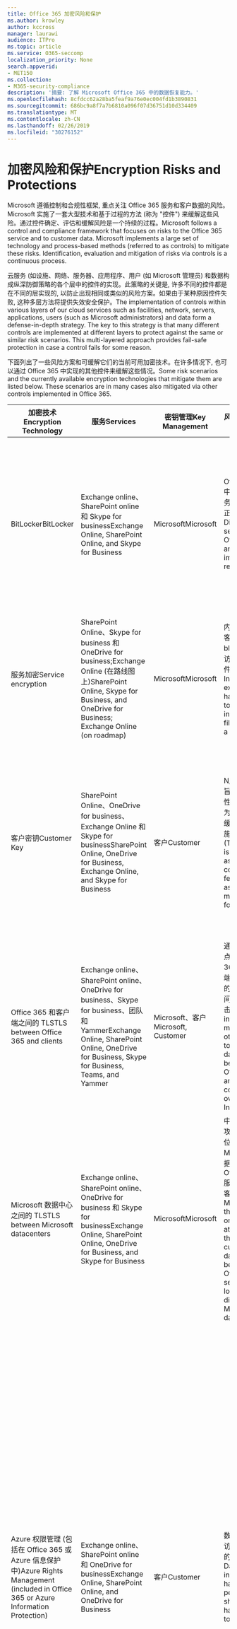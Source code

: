 ```yaml
---
title: Office 365 加密风险和保护
ms.author: krowley
author: kccross
manager: laurawi
audience: ITPro
ms.topic: article
ms.service: O365-seccomp
localization_priority: None
search.appverid:
- MET150
ms.collection:
- M365-security-compliance
description: '摘要: 了解 Microsoft Office 365 中的数据恢复能力。'
ms.openlocfilehash: 8cfdcc62a28ba5feaf9a76e0ec004fd1b3890831
ms.sourcegitcommit: 686bc9a8f7a7b6810a096f07d36751d10d334409
ms.translationtype: MT
ms.contentlocale: zh-CN
ms.lasthandoff: 02/26/2019
ms.locfileid: "30276152"
---
```

# <a name="encryption-risks-and-protections"></a><span data-ttu-id="97728-103">加密风险和保护</span><span class="sxs-lookup"><span data-stu-id="97728-103">Encryption Risks and Protections</span></span>

<span data-ttu-id="97728-p101">Microsoft 遵循控制和合规性框架, 重点关注 Office 365 服务和客户数据的风险。Microsoft 实施了一套大型技术和基于过程的方法 (称为 "控件") 来缓解这些风险。通过控件确定、评估和缓解风险是一个持续的过程。</span><span class="sxs-lookup"><span data-stu-id="97728-p101">Microsoft follows a control and compliance framework that focuses on risks to the Office 365 service and to customer data. Microsoft implements a large set of technology and process-based methods (referred to as controls) to mitigate these risks. Identification, evaluation and mitigation of risks via controls is a continuous process.</span></span> 

<span data-ttu-id="97728-p102">云服务 (如设施、网络、服务器、应用程序、用户 (如 Microsoft 管理员) 和数据构成纵深防御策略的各个层中的控件的实现。此策略的关键是, 许多不同的控件都是在不同的层实现的, 以防止出现相同或类似的风险方案。如果由于某种原因控件失败, 这种多层方法将提供失效安全保护。</span><span class="sxs-lookup"><span data-stu-id="97728-p102">The implementation of controls within various layers of our cloud services such as facilities, network, servers, applications, users (such as Microsoft administrators) and data form a defense-in-depth strategy. The key to this strategy is that many different controls are implemented at different layers to protect against the same or similar risk scenarios. This multi-layered approach provides fail-safe protection in case a control fails for some reason.</span></span>

<span data-ttu-id="97728-p103">下面列出了一些风险方案和可缓解它们的当前可用加密技术。在许多情况下, 也可以通过 Office 365 中实现的其他控件来缓解这些情况。</span><span class="sxs-lookup"><span data-stu-id="97728-p103">Some risk scenarios and the currently available encryption technologies that mitigate them are listed below. These scenarios are in many cases also mitigated via other controls implemented in Office 365.</span></span>

| <span data-ttu-id="97728-112">加密技术</span><span class="sxs-lookup"><span data-stu-id="97728-112">Encryption Technology</span></span> | <span data-ttu-id="97728-113">服务</span><span class="sxs-lookup"><span data-stu-id="97728-113">Services</span></span> | <span data-ttu-id="97728-114">密钥管理</span><span class="sxs-lookup"><span data-stu-id="97728-114">Key Management</span></span> | <span data-ttu-id="97728-115">风险方案</span><span class="sxs-lookup"><span data-stu-id="97728-115">Risk Scenario</span></span> | <span data-ttu-id="97728-116">值</span><span class="sxs-lookup"><span data-stu-id="97728-116">Value</span></span> |
|----------------------------------------------------------------------------------|--------------------------------------------------------------------------------------------------|---------------------|------------------------------------------------------------------------------------------------------------------------------------------|---------------------------------------------------------------------------------------------------------------------------------------------------------------------------------------------------------------------------------------------------------------------------------------------------------------------------------------------------------------------------------------------------------------------------------|
| <span data-ttu-id="97728-117">BitLocker</span><span class="sxs-lookup"><span data-stu-id="97728-117">BitLocker</span></span> | <span data-ttu-id="97728-118">Exchange online、SharePoint online 和 Skype for business</span><span class="sxs-lookup"><span data-stu-id="97728-118">Exchange Online, SharePoint Online, and Skype for Business</span></span> | <span data-ttu-id="97728-119">Microsoft</span><span class="sxs-lookup"><span data-stu-id="97728-119">Microsoft</span></span> | <span data-ttu-id="97728-120">Office 365 中的磁盘或服务器被盗或未正确回收。</span><span class="sxs-lookup"><span data-stu-id="97728-120">Disks or servers in Office 365 are stolen or improperly recycled.</span></span> | <span data-ttu-id="97728-121">BitLocker 提供了一种防故障方法, 可防止因被盗或错误回收的硬件 (服务器/磁盘) 而导致数据丢失。</span><span class="sxs-lookup"><span data-stu-id="97728-121">BitLocker provides a fail-safe approach to protect against loss of data due to stolen or improperly recycled hardware (server/disk).</span></span> |
| <span data-ttu-id="97728-122">服务加密</span><span class="sxs-lookup"><span data-stu-id="97728-122">Service encryption</span></span> | <span data-ttu-id="97728-123">SharePoint Online、Skype for business 和 OneDrive for business;Exchange Online (在路线图上)</span><span class="sxs-lookup"><span data-stu-id="97728-123">SharePoint Online, Skype for Business, and OneDrive for Business; Exchange Online (on roadmap)</span></span> | <span data-ttu-id="97728-124">Microsoft</span><span class="sxs-lookup"><span data-stu-id="97728-124">Microsoft</span></span> | <span data-ttu-id="97728-125">内部或外部黑客尝试以 blob 的形式访问各个文件/数据。</span><span class="sxs-lookup"><span data-stu-id="97728-125">Internal or external hacker tries to access individual files/data as a blob.</span></span> | <span data-ttu-id="97728-p104">在不访问密钥的情况下, 无法解密加密的数据。帮助缓解黑客访问数据的风险。</span><span class="sxs-lookup"><span data-stu-id="97728-p104">The encrypted data cannot be decrypted without access to keys. Helps to mitigate risk of a hacker accessing data.</span></span> |
| <span data-ttu-id="97728-128">客户密钥</span><span class="sxs-lookup"><span data-stu-id="97728-128">Customer Key</span></span> | <span data-ttu-id="97728-129">SharePoint Online、OneDrive for business、Exchange Online 和 Skype for business</span><span class="sxs-lookup"><span data-stu-id="97728-129">SharePoint Online, OneDrive for Business, Exchange Online, and Skype for Business</span></span> | <span data-ttu-id="97728-130">客户</span><span class="sxs-lookup"><span data-stu-id="97728-130">Customer</span></span> | <span data-ttu-id="97728-131">N/A (此功能旨在实现合规性功能; 不作为任何风险的缓解措施。)</span><span class="sxs-lookup"><span data-stu-id="97728-131">N/A (This feature is designed as a compliance feature; not as a mitigation for any risk.)</span></span> | <span data-ttu-id="97728-132">帮助客户满足内部法规和合规性义务, 并能够退出 Office 365 服务并撤销 Microsoft 对数据的访问权限</span><span class="sxs-lookup"><span data-stu-id="97728-132">Helps customers meet internal regulation and compliance obligations, and the ability to leave the Office 365 service and revoke Microsoft’s access to data</span></span> |
| <span data-ttu-id="97728-133">Office 365 和客户端之间的 TLS</span><span class="sxs-lookup"><span data-stu-id="97728-133">TLS between Office 365 and clients</span></span> | <span data-ttu-id="97728-134">Exchange online、SharePoint online、OneDrive for business、Skype for business、团队和 Yammer</span><span class="sxs-lookup"><span data-stu-id="97728-134">Exchange Online, SharePoint Online, OneDrive for Business, Skype for Business, Teams, and Yammer</span></span> | <span data-ttu-id="97728-135">Microsoft、客户</span><span class="sxs-lookup"><span data-stu-id="97728-135">Microsoft, Customer</span></span> | <span data-ttu-id="97728-136">通过 Internet 点击 Office 365 和客户端计算机之间的数据流的中间人或其他攻击。</span><span class="sxs-lookup"><span data-stu-id="97728-136">Man-in-the-middle or other attack to tap the data flow between Office 365 and client computers over Internet.</span></span> | <span data-ttu-id="97728-137">此实现为 Microsoft 和客户提供了价值, 并确保了在 Office 365 和客户端之间流动时的数据完整性。</span><span class="sxs-lookup"><span data-stu-id="97728-137">This implementation provides value to both Microsoft and customers and assures data integrity as it flows between Office 365 and the client.</span></span> |
| <span data-ttu-id="97728-138">Microsoft 数据中心之间的 TLS</span><span class="sxs-lookup"><span data-stu-id="97728-138">TLS between Microsoft datacenters</span></span> | <span data-ttu-id="97728-139">Exchange online、SharePoint online、OneDrive for business 和 Skype for business</span><span class="sxs-lookup"><span data-stu-id="97728-139">Exchange Online, SharePoint Online, OneDrive for Business, and Skype for Business</span></span> | <span data-ttu-id="97728-140">Microsoft</span><span class="sxs-lookup"><span data-stu-id="97728-140">Microsoft</span></span> | <span data-ttu-id="97728-141">中间人或其他攻击, 可点击位于不同 Microsoft 数据中心的 Office 365 服务器之间的客户数据流。</span><span class="sxs-lookup"><span data-stu-id="97728-141">Man-in-the-middle or other attack to tap the customer data flow between Office 365 servers located in different Microsoft datacenters.</span></span> | <span data-ttu-id="97728-142">此实现是保护数据免受 Microsoft 数据中心之间的攻击的另一种方法。</span><span class="sxs-lookup"><span data-stu-id="97728-142">This implementation is another method to protect data against attacks between Microsoft datacenters.</span></span> |
| <span data-ttu-id="97728-143">Azure 权限管理 (包括在 Office 365 或 Azure 信息保护中)</span><span class="sxs-lookup"><span data-stu-id="97728-143">Azure Rights Management (included in Office 365 or Azure Information Protection)</span></span> | <span data-ttu-id="97728-144">Exchange online、SharePoint online 和 OneDrive for business</span><span class="sxs-lookup"><span data-stu-id="97728-144">Exchange Online, SharePoint Online, and OneDrive for Business</span></span> | <span data-ttu-id="97728-145">客户</span><span class="sxs-lookup"><span data-stu-id="97728-145">Customer</span></span> | <span data-ttu-id="97728-146">数据落入不应访问数据的人的手中。</span><span class="sxs-lookup"><span data-stu-id="97728-146">Data falls into the hands of a person who should not have access to the data.</span></span> | <span data-ttu-id="97728-p105">azure 信息保护使用 azure RMS, 它通过使用加密、标识和授权策略为客户提供价值, 以帮助保护跨多个设备的文件和电子邮件。Azure RMS 向客户提供了价值, 在这些电子邮件中, 从符合特定条件的所有电子邮件 (即, 所有电子邮件发送到某个地址) 都可以自动加密, 然后再将其发送到另一个收件人。</span><span class="sxs-lookup"><span data-stu-id="97728-p105">Azure Information Protection uses Azure RMS which provides value to customers by using encryption, identity, and authorization policies to help secure files and email across multiple devices. Azure RMS provides value to customers where all emails originating from Office 365 that match certain criteria (i.e., all emails to a certain address) can be automatically encrypted before they get sent to another recipient.</span></span> |
| <span data-ttu-id="97728-149">S/MIME</span><span class="sxs-lookup"><span data-stu-id="97728-149">S/MIME</span></span> | <span data-ttu-id="97728-150">Exchange Online</span><span class="sxs-lookup"><span data-stu-id="97728-150">Exchange Online</span></span> | <span data-ttu-id="97728-151">客户</span><span class="sxs-lookup"><span data-stu-id="97728-151">Customer</span></span> | <span data-ttu-id="97728-152">电子邮件落入不是预期收件人的人的手中。</span><span class="sxs-lookup"><span data-stu-id="97728-152">Email falls into the hands of a person who is not the intended recipient.</span></span> | <span data-ttu-id="97728-153">s/mime 通过确保使用 S/mime 加密的电子邮件只能由电子邮件的直接收件人解密来为客户提供价值。</span><span class="sxs-lookup"><span data-stu-id="97728-153">S/MIME provides value to customers by assuring that email encrypted with S/MIME can only be decrypted by the direct recipient of the email.</span></span> |
| <span data-ttu-id="97728-154">Office 365 邮件加密</span><span class="sxs-lookup"><span data-stu-id="97728-154">Office 365 Message Encryption</span></span> | <span data-ttu-id="97728-155">Exchange online、SharePoint online</span><span class="sxs-lookup"><span data-stu-id="97728-155">Exchange Online, SharePoint Online</span></span> | <span data-ttu-id="97728-156">客户</span><span class="sxs-lookup"><span data-stu-id="97728-156">Customer</span></span> | <span data-ttu-id="97728-157">电子邮件 (包括受保护的附件) 是在不是电子邮件的预期收件人的情况下, 在 Office 365 内部或外部的人。</span><span class="sxs-lookup"><span data-stu-id="97728-157">Email, including protected attachments, falls in hands of a person either within or outside Office 365 who is not the intended recipient of the email.</span></span> | <span data-ttu-id="97728-158">OME 为客户提供了价值, 在这些电子邮件从符合特定条件的所有电子邮件 (即, 所有电子邮件发送到某个地址) 之前, 将自动对其进行加密, 然后再将其发送到其他内部或外部收件人。</span><span class="sxs-lookup"><span data-stu-id="97728-158">OME provides value to customers where all emails originating from Office 365 that match certain criteria (i.e., all emails to a certain address) are automatically encrypted before they get sent to another internal or an external recipient.</span></span> |
| <span data-ttu-id="97728-159">具有合作伙伴组织的 SMTP TLS</span><span class="sxs-lookup"><span data-stu-id="97728-159">SMTP TLS with partner organization</span></span> | <span data-ttu-id="97728-160">Exchange Online</span><span class="sxs-lookup"><span data-stu-id="97728-160">Exchange Online</span></span> | <span data-ttu-id="97728-161">客户</span><span class="sxs-lookup"><span data-stu-id="97728-161">Customer</span></span> | <span data-ttu-id="97728-162">在从 Office 365 租户传输到另一个合作伙伴组织时, 会通过中间人或其他攻击截获电子邮件。</span><span class="sxs-lookup"><span data-stu-id="97728-162">Email is intercepted via a man-in-the-middle or other attack while in transit from an Office 365 tenant to another partner organization.</span></span> | <span data-ttu-id="97728-163">此方案为客户提供了价值, 以便他们可以在其 Office 365 租户及其合作伙伴的电子邮件组织中的加密 SMTP 通道中发送/接收所有电子邮件。</span><span class="sxs-lookup"><span data-stu-id="97728-163">This scenario provides value to the customer such that they can send/receive all emails between their Office 365 tenant and their partner’s email organization inside an encrypted SMTP channel.</span></span> |

## <a name="encryption-technologies-available-in-office-365-multi-tenant-environments"></a><span data-ttu-id="97728-164">Office 365 多租户环境中提供的加密技术</span><span class="sxs-lookup"><span data-stu-id="97728-164">Encryption technologies available in Office 365 multi-tenant environments</span></span>

| <span data-ttu-id="97728-165">加密技术</span><span class="sxs-lookup"><span data-stu-id="97728-165">Encryption Technology</span></span> | <span data-ttu-id="97728-166">实现者</span><span class="sxs-lookup"><span data-stu-id="97728-166">Implemented by</span></span> | <span data-ttu-id="97728-167">密钥交换算法和强度</span><span class="sxs-lookup"><span data-stu-id="97728-167">Key Exchange Algorithm and Strength</span></span> | <span data-ttu-id="97728-168">密钥管理 \*</span><span class="sxs-lookup"><span data-stu-id="97728-168">Key Management\*</span></span> | <span data-ttu-id="97728-169">验证 FIPS 140-2</span><span class="sxs-lookup"><span data-stu-id="97728-169">FIPS 140-2 Validated</span></span> |
|----------------------------------------------------------------------------------|-------------------------|------------------------------------------------------------------------------------------------------------------------------------------------------------------------------------|--------------------------------------------------------------------------------------------------------------------------------------------------------------------------------------------------------------------------------------------------------------------------------------------------------------------------------------------------------------------------------------------------------------------------------------------------------------------------------------------------------------------------------------------------------------------------------------------------------------------------------------------------------------------------------------------------------------------------------------------------------------------------------------------------------------------------------------------------------------------------------------------------------------|-----------------------------------------------------------------------|
| <span data-ttu-id="97728-170">BitLocker</span><span class="sxs-lookup"><span data-stu-id="97728-170">BitLocker</span></span> | <span data-ttu-id="97728-171">Exchange Online</span><span class="sxs-lookup"><span data-stu-id="97728-171">Exchange Online</span></span> | <span data-ttu-id="97728-172">AES 128-位 +</span><span class="sxs-lookup"><span data-stu-id="97728-172">AES 128-bit+</span></span> | <span data-ttu-id="97728-p106">AES 外部密钥存储在 Exchange 服务器的秘密安全和注册表中。机密安全是一种受保护的存储库, 需要高级别提升和访问权限。只能通过使用名为 "密码箱" 的内部工具来请求和批准访问。AES 外部密钥也存储在服务器的受信任的平台模块中。48位数字密码存储在 Active Directory 中并受密码箱保护。</span><span class="sxs-lookup"><span data-stu-id="97728-p106">AES external key is stored in a Secret Safe and in the registry of the Exchange server. The Secret Safe is a secured repository that requires high-level elevation and approvals to access. Access can be requested and approved only by using an internal tool called Lockbox. The AES external key is also stored in the Trusted Platform Module in the server. A 48-digit numerical password is stored in Active Directory and protected by Lockbox.</span></span> | <span data-ttu-id="97728-178">是, 适用于使用 AES 256-bit \* \* 的服务器</span><span class="sxs-lookup"><span data-stu-id="97728-178">Yes, for servers that use AES 256-bit\*\*</span></span> |
|  | <span data-ttu-id="97728-179">SharePoint Online</span><span class="sxs-lookup"><span data-stu-id="97728-179">SharePoint Online</span></span> | <span data-ttu-id="97728-180">AES 256 位</span><span class="sxs-lookup"><span data-stu-id="97728-180">AES 256-bit</span></span> | <span data-ttu-id="97728-p107">AES 外部密钥存储在秘密安全中。机密安全是一种受保护的存储库, 需要高级别提升和访问权限。只能通过使用名为 "密码箱" 的内部工具来请求和批准访问。AES 外部密钥也存储在服务器的受信任的平台模块中。48位数字密码存储在 Active Directory 中并受密码箱保护。</span><span class="sxs-lookup"><span data-stu-id="97728-p107">AES external key is stored in a Secret Safe. The Secret Safe is a secured repository that requires high-level elevation and approvals to access. Access can be requested and approved only by using an internal tool called Lockbox. The AES external key is also stored in the Trusted Platform Module in the server. A 48-digit numerical password is stored in Active Directory and protected by Lockbox.</span></span> | <span data-ttu-id="97728-186">是</span><span class="sxs-lookup"><span data-stu-id="97728-186">Yes</span></span> |
|  | <span data-ttu-id="97728-187">Skype for Business</span><span class="sxs-lookup"><span data-stu-id="97728-187">Skype for Business</span></span> | <span data-ttu-id="97728-188">AES 256 位</span><span class="sxs-lookup"><span data-stu-id="97728-188">AES 256-bit</span></span> | <span data-ttu-id="97728-p108">AES 外部密钥存储在秘密安全中。机密安全是一种受保护的存储库, 需要高级别提升和访问权限。只能通过使用名为 "密码箱" 的内部工具来请求和批准访问。AES 外部密钥也存储在服务器的受信任的平台模块中。48位数字密码存储在 Active Directory 中并受密码箱保护。</span><span class="sxs-lookup"><span data-stu-id="97728-p108">AES external key is stored in a Secret Safe. The Secret Safe is a secured repository that requires high-level elevation and approvals to access. Access can be requested and approved only by using an internal tool called Lockbox. The AES external key is also stored in the Trusted Platform Module in the server. A 48-digit numerical password is stored in Active Directory and protected by Lockbox.</span></span> | <span data-ttu-id="97728-194">是</span><span class="sxs-lookup"><span data-stu-id="97728-194">Yes</span></span> |
| <span data-ttu-id="97728-195">服务加密</span><span class="sxs-lookup"><span data-stu-id="97728-195">Service Encryption</span></span> | <span data-ttu-id="97728-196">SharePoint Online</span><span class="sxs-lookup"><span data-stu-id="97728-196">SharePoint Online</span></span> | <span data-ttu-id="97728-197">AES 256 位</span><span class="sxs-lookup"><span data-stu-id="97728-197">AES 256-bit</span></span> | <span data-ttu-id="97728-p109">用于加密 blob 的密钥存储在 SharePoint Online 内容数据库中。SharePoint Online 内容数据库受数据库访问控制和静态加密的保护。使用 Azure SQL Database 中的 TDE 执行加密。这些机密是 SharePoint Online 的服务级别, 而不是租户级别。这些机密 (有时称为主密钥) 存储在单独的安全存储库中, 称为 "密钥存储区"。TDE 为活动数据库和数据库备份和事务日志提供了 rest 的安全性。当客户提供可选密钥时, 客户密钥存储在 Azure key Vault 中, 服务使用密钥来加密租户密钥, 该密钥用于加密网站密钥, 然后使用它来加密文件级密钥。实质上, 当客户提供密钥时, 会引入新的密钥层次结构。</span><span class="sxs-lookup"><span data-stu-id="97728-p109">The keys used to encrypt the blobs are stored in the SharePoint Online Content Database. The SharePoint Online Content Databases is protected by database access controls and encryption at rest. Encryption is performed using TDE in Azure SQL Database. These secrets are at the service level for SharePoint Online, not at the tenant level. These secrets (sometimes referred to as the master keys) are stored in a separate secure repository called the Key Store. TDE provides security at rest for both the active database and the database backups and transaction logs. When customers provide the optional key, the customer key is stored in Azure Key Vault, and the service uses the key to encrypt a tenant key, which is used to encrypt a site key, which is then used to encrypt the file level keys. Essentially, a new key hierarchy is introduced when the customer provides a key.</span></span> | <span data-ttu-id="97728-206">是</span><span class="sxs-lookup"><span data-stu-id="97728-206">Yes</span></span> |
|  | <span data-ttu-id="97728-207">Skype for Business</span><span class="sxs-lookup"><span data-stu-id="97728-207">Skype for Business</span></span> | <span data-ttu-id="97728-208">AES 256 位</span><span class="sxs-lookup"><span data-stu-id="97728-208">AES 256-bit</span></span> | <span data-ttu-id="97728-p110">使用不同的随机生成的256位密钥对每个数据片段进行加密。加密密钥存储在相应的元数据 XML 文件中, 该文件也是由每会议主密钥加密的。每次会议中也随机生成一次主密钥。</span><span class="sxs-lookup"><span data-stu-id="97728-p110">Each piece of data is encrypted using a different randomly generated 256-bit key. The encryption key is stored in a corresponding metadata XML file which is also encrypted by a per-conference master key. The master key is also randomly generated once per conference.</span></span> | <span data-ttu-id="97728-212">是</span><span class="sxs-lookup"><span data-stu-id="97728-212">Yes</span></span> |
|  | <span data-ttu-id="97728-213">Exchange Online</span><span class="sxs-lookup"><span data-stu-id="97728-213">Exchange Online</span></span> | <span data-ttu-id="97728-214">AES 256 位</span><span class="sxs-lookup"><span data-stu-id="97728-214">AES 256-bit</span></span> | <span data-ttu-id="97728-215">每个邮箱都使用使用 Microsoft (在路线图) 控制的加密密钥的数据加密策略或客户 (使用客户密钥时) 进行加密。</span><span class="sxs-lookup"><span data-stu-id="97728-215">Each mailbox is encrypted using a data encryption policy that uses encryption keys controlled by Microsoft (on roadmap) or by the customer (when Customer Key is used).</span></span> | <span data-ttu-id="97728-216">是</span><span class="sxs-lookup"><span data-stu-id="97728-216">Yes</span></span> |
| <span data-ttu-id="97728-217">Office 365 与客户端/合作伙伴之间的 TLS</span><span class="sxs-lookup"><span data-stu-id="97728-217">TLS between Office 365 and clients/partners</span></span> | <span data-ttu-id="97728-218">Exchange Online</span><span class="sxs-lookup"><span data-stu-id="97728-218">Exchange Online</span></span> | [<span data-ttu-id="97728-219">支持多个密码套件的机会 TLS</span><span class="sxs-lookup"><span data-stu-id="97728-219">Opportunistic TLS supporting multiple cipher suites</span></span>](https://technet.microsoft.com/en-us/library/mt163898.aspx) | <span data-ttu-id="97728-220">Exchange Online (outlook.office.com) 的 TLS 证书是由巴尔的摩 CyberTrust Root 颁发的2048位 SHA256RSA 证书。</span><span class="sxs-lookup"><span data-stu-id="97728-220">The TLS certificate for Exchange Online (outlook.office.com) is a 2048-bit SHA256RSA certificate issued by Baltimore CyberTrust Root.</span></span> <br> <br> <span data-ttu-id="97728-221">Exchange Online 的 TLS 根证书是由巴尔的摩 CyberTrust root 颁发的2048位 SHA1RSA 证书。</span><span class="sxs-lookup"><span data-stu-id="97728-221">The TLS root certificate for Exchange Online is a 2048-bit SHA1RSA certificate issued by Baltimore CyberTrust Root.</span></span> | <span data-ttu-id="97728-222">是, 当使用带256位密码强度的 TLS 1.2 时</span><span class="sxs-lookup"><span data-stu-id="97728-222">Yes, when TLS 1.2 with 256-bit cipher strength is used</span></span> |
|  | <span data-ttu-id="97728-223">SharePoint Online</span><span class="sxs-lookup"><span data-stu-id="97728-223">SharePoint Online</span></span> | <span data-ttu-id="97728-224">使用 AES 256 的 TLS 1。2</span><span class="sxs-lookup"><span data-stu-id="97728-224">TLS 1.2 with AES 256</span></span> <br> <br> [<span data-ttu-id="97728-225">OneDrive for Business 和 SharePoint Online 中的数据加密</span><span class="sxs-lookup"><span data-stu-id="97728-225">Data Encryption in OneDrive for Business and SharePoint Online</span></span>](https://technet.microsoft.com/en-us/library/dn905447.aspx) | <span data-ttu-id="97728-226">SharePoint Online (\* sharepoint.com) 的 TLS 证书是由巴尔的摩 CyberTrust 根颁发的2048位 SHA256RSA 证书。</span><span class="sxs-lookup"><span data-stu-id="97728-226">The TLS certificate for SharePoint Online (\*.sharepoint.com) is a 2048-bit SHA256RSA certificate issued by Baltimore CyberTrust Root.</span></span> <br> <br> <span data-ttu-id="97728-227">SharePoint Online 的 TLS 根证书是由巴尔的摩 CyberTrust root 颁发的2048位 SHA1RSA 证书。</span><span class="sxs-lookup"><span data-stu-id="97728-227">The TLS root certificate for SharePoint Online is a 2048-bit SHA1RSA certificate issued by Baltimore CyberTrust Root.</span></span> | <span data-ttu-id="97728-228">是</span><span class="sxs-lookup"><span data-stu-id="97728-228">Yes</span></span> |
|  | <span data-ttu-id="97728-229">Skype for Business</span><span class="sxs-lookup"><span data-stu-id="97728-229">Skype for Business</span></span> | [<span data-ttu-id="97728-230">适用于 SIP 通信和 PSOM 数据共享会话的 TLS</span><span class="sxs-lookup"><span data-stu-id="97728-230">TLS for SIP communications and PSOM data sharing sessions</span></span>](https://support.office.com/article/Set-up-your-network-for-Skype-for-Business-Online-d21f89b0-3afc-432e-b735-036b2432fdbf) | <span data-ttu-id="97728-231">适用于 Skype for business 的 TLS 证书 (\* lync.com) 是由巴尔的摩 CyberTrust Root 颁发的2048位 SHA256RSA 证书。</span><span class="sxs-lookup"><span data-stu-id="97728-231">The TLS certificate for Skype for Business (\*.lync.com) is a 2048-bit SHA256RSA certificate issued by Baltimore CyberTrust Root.</span></span> <br> <br> <span data-ttu-id="97728-232">Skype for business 的 TLS 根证书是由巴尔的摩 CyberTrust root 颁发的2048位 SHA256RSA 证书。</span><span class="sxs-lookup"><span data-stu-id="97728-232">The TLS root certificate for Skype for Business is a 2048-bit SHA256RSA certificate issued by Baltimore CyberTrust Root.</span></span> | <span data-ttu-id="97728-233">是</span><span class="sxs-lookup"><span data-stu-id="97728-233">Yes</span></span> |
|  | <span data-ttu-id="97728-234">Microsoft Teams</span><span class="sxs-lookup"><span data-stu-id="97728-234">Microsoft Teams</span></span> | <span data-ttu-id="97728-235">使用 AES 256 的 TLS 1。2</span><span class="sxs-lookup"><span data-stu-id="97728-235">TLS 1.2 with AES 256</span></span> <br> <br> [<span data-ttu-id="97728-236">有关 Microsoft 团队的常见问题-管理员帮助</span><span class="sxs-lookup"><span data-stu-id="97728-236">Frequently asked questions about Microsoft Teams – Admin Help</span></span>](https://docs.microsoft.com/MicrosoftTeams/teams-overview) | <span data-ttu-id="97728-237">Microsoft 团队的 TLS 证书 (teams.microsoft.com、edge.skype.com) 是由巴尔的摩 CyberTrust Root 颁发的2048位 SHA256RSA 证书。</span><span class="sxs-lookup"><span data-stu-id="97728-237">The TLS certificate for Microsoft Teams (teams.microsoft.com, edge.skype.com) is a 2048-bit SHA256RSA certificate issued by Baltimore CyberTrust Root.</span></span> <br> <br> <span data-ttu-id="97728-238">Microsoft 团队的 TLS 根证书是由巴尔的摩 CyberTrust root 颁发的2048位 SHA256RSA 证书。</span><span class="sxs-lookup"><span data-stu-id="97728-238">The TLS root certificate for Microsoft Teams is a 2048-bit SHA256RSA certificate issued by Baltimore CyberTrust Root.</span></span> | <span data-ttu-id="97728-239">是</span><span class="sxs-lookup"><span data-stu-id="97728-239">Yes</span></span> |
| <span data-ttu-id="97728-240">Microsoft 数据中心之间的 TLS</span><span class="sxs-lookup"><span data-stu-id="97728-240">TLS between Microsoft datacenters</span></span> | <span data-ttu-id="97728-241">所有 Office 365 服务</span><span class="sxs-lookup"><span data-stu-id="97728-241">All Office 365 services</span></span> | <span data-ttu-id="97728-242">使用 AES 256 的 TLS 1。2</span><span class="sxs-lookup"><span data-stu-id="97728-242">TLS 1.2 with AES 256</span></span> <br> <br> <span data-ttu-id="97728-243">安全实时传输协议 (SRTP)</span><span class="sxs-lookup"><span data-stu-id="97728-243">Secure Real-time Transport Protocol (SRTP)</span></span> | <span data-ttu-id="97728-244">microsoft 使用内部托管和部署的证书颁发机构来实现 Microsoft 数据中心之间的服务器到服务器的通信。</span><span class="sxs-lookup"><span data-stu-id="97728-244">Microsoft uses an internally managed and deployed certification authority for server-to-server communications between Microsoft datacenters.</span></span> | <span data-ttu-id="97728-245">是</span><span class="sxs-lookup"><span data-stu-id="97728-245">Yes</span></span> |
| <span data-ttu-id="97728-246">Azure 权限管理 (包括在 Office 365 或 Azure 信息保护中)</span><span class="sxs-lookup"><span data-stu-id="97728-246">Azure Rights Management (included in Office 365 or Azure Information Protection)</span></span> | <span data-ttu-id="97728-247">Exchange Online</span><span class="sxs-lookup"><span data-stu-id="97728-247">Exchange Online</span></span> | <span data-ttu-id="97728-p111">支持[加密模式 2](https://docs.microsoft.com/previous-versions/windows/it-pro/windows-server-2008-R2-and-2008/hh867439(v=ws.10)), 这是一个更新和增强的 RMS 加密实现。它支持签名和加密的 RSA 2048, 以及针对签名中的 SHA-256。</span><span class="sxs-lookup"><span data-stu-id="97728-p111">Supports [Cryptographic Mode 2](https://docs.microsoft.com/previous-versions/windows/it-pro/windows-server-2008-R2-and-2008/hh867439(v=ws.10)), an updated and enhanced RMS cryptographic implementation. It supports RSA 2048 for signature and encryption, and SHA-256 for hash in the signature.</span></span> | <span data-ttu-id="97728-250">[由 Microsoft 进行管理](https://docs.microsoft.com/azure/information-protection/plan-implement-tenant-key)。</span><span class="sxs-lookup"><span data-stu-id="97728-250">[Managed by Microsoft](https://docs.microsoft.com/azure/information-protection/plan-implement-tenant-key).</span></span> | <span data-ttu-id="97728-251">是</span><span class="sxs-lookup"><span data-stu-id="97728-251">Yes</span></span> |
|  | <span data-ttu-id="97728-252">SharePoint Online</span><span class="sxs-lookup"><span data-stu-id="97728-252">SharePoint Online</span></span> | <span data-ttu-id="97728-p112">支持[加密模式 2](https://docs.microsoft.com/previous-versions/windows/it-pro/windows-server-2008-R2-and-2008/hh867439(v=ws.10)), 这是一个更新和增强的 RMS 加密实现。它支持签名和加密的 RSA 2048, 以及用于签名的 SHA-256。</span><span class="sxs-lookup"><span data-stu-id="97728-p112">Supports [Cryptographic Mode 2](https://docs.microsoft.com/previous-versions/windows/it-pro/windows-server-2008-R2-and-2008/hh867439(v=ws.10)), an updated and enhanced RMS cryptographic implementation. It supports RSA 2048 for signature and encryption, and SHA-256 for signature.</span></span> | <span data-ttu-id="97728-255">[由 Microsoft 进行管理](https://docs.microsoft.com/azure/information-protection/plan-implement-tenant-key), 这是默认设置;和</span><span class="sxs-lookup"><span data-stu-id="97728-255">[Managed by Microsoft](https://docs.microsoft.com/azure/information-protection/plan-implement-tenant-key), which is the default setting; or</span></span> <br> <br> <span data-ttu-id="97728-p113">客户管理的是 Microsoft 托管密钥的替代方法。具有 IT 托管的 Azure 订阅的组织可以使用 BYOK 并记录其使用情况, 而无需额外付费。有关详细信息, 请参阅[实现提供自己的密钥](https://docs.microsoft.com/azure/information-protection/plan-implement-tenant-key)。在此配置中, 将使用 Thales hsm 来保护你的密钥。有关详细信息, 请参阅[Thales hsm 和 Azure RMS](http://www.thales-esecurity.com/msrms/cloud)。</span><span class="sxs-lookup"><span data-stu-id="97728-p113">Customer-managed, which is an alternative to Microsoft-managed keys. Organization that have an IT-managed Azure subscription can use BYOK and log its usage at no extra charge. For more information, see [Implementing bring your own key](https://docs.microsoft.com/azure/information-protection/plan-implement-tenant-key). In this configuration, Thales HSMs are used to protect your keys. For more information, see [Thales HSMs and Azure RMS](http://www.thales-esecurity.com/msrms/cloud).</span></span> | <span data-ttu-id="97728-261">是</span><span class="sxs-lookup"><span data-stu-id="97728-261">Yes</span></span> |
| <span data-ttu-id="97728-262">S/MIME</span><span class="sxs-lookup"><span data-stu-id="97728-262">S/MIME</span></span> | <span data-ttu-id="97728-263">Exchange Online</span><span class="sxs-lookup"><span data-stu-id="97728-263">Exchange Online</span></span> | <span data-ttu-id="97728-264">加密邮件语法标准 1.5 (PKCS #7)</span><span class="sxs-lookup"><span data-stu-id="97728-264">Cryptographic Message Syntax Standard 1.5 (PKCS #7)</span></span> | <span data-ttu-id="97728-p114">取决于已部署的客户管理的公钥基础结构。客户执行密钥管理, Microsoft 永远无法访问用于签名和解密的私钥。</span><span class="sxs-lookup"><span data-stu-id="97728-p114">Depends on the customer-managed public key infrastructure deployed. Key management is performed by the customer, and Microsoft never has access to the private keys used for signing and decryption.</span></span> | <span data-ttu-id="97728-267">是, 当配置为使用3des 或 AES256 加密传出邮件时</span><span class="sxs-lookup"><span data-stu-id="97728-267">Yes, when configured to encrypt outgoing messages with 3DES or AES256</span></span> |
| <span data-ttu-id="97728-268">Office 365 邮件加密</span><span class="sxs-lookup"><span data-stu-id="97728-268">Office 365 Message Encryption</span></span> | <span data-ttu-id="97728-269">Exchange Online</span><span class="sxs-lookup"><span data-stu-id="97728-269">Exchange Online</span></span> | <span data-ttu-id="97728-270">与 Azure RMS 相同 ([加密模式 2](https://technet.microsoft.com/en-us/library/dn569290.aspx) -用于签名和加密的 RSA 2048, 对于签名, 则为 SHA-256)</span><span class="sxs-lookup"><span data-stu-id="97728-270">Same as Azure RMS ([Cryptographic Mode 2](https://technet.microsoft.com/en-us/library/dn569290.aspx) - RSA 2048 for signature and encryption, and SHA-256 for signature)</span></span> | <span data-ttu-id="97728-p115">使用 Azure 信息保护作为其加密基础结构。使用的加密方法取决于您获取用于加密和解密邮件的 RMS 密钥的位置。</span><span class="sxs-lookup"><span data-stu-id="97728-p115">Uses Azure Information Protection as its encryption infrastructure. The encryption method used depends on where you obtain the RMS keys used to encrypt and decrypt messages.</span></span> | <span data-ttu-id="97728-273">是</span><span class="sxs-lookup"><span data-stu-id="97728-273">Yes</span></span> |
| <span data-ttu-id="97728-274">具有合作伙伴组织的 SMTP TLS</span><span class="sxs-lookup"><span data-stu-id="97728-274">SMTP TLS with partner organization</span></span> | <span data-ttu-id="97728-275">Exchange Online</span><span class="sxs-lookup"><span data-stu-id="97728-275">Exchange Online</span></span> | <span data-ttu-id="97728-276">使用 AES 256 的 TLS 1。2</span><span class="sxs-lookup"><span data-stu-id="97728-276">TLS 1.2 with AES 256</span></span> | <span data-ttu-id="97728-277">Exchange Online (outlook.office.com) 的 TLS 证书是由巴尔的摩 CyberTrust Root 颁发的2048位 SHA256RSA 证书。</span><span class="sxs-lookup"><span data-stu-id="97728-277">The TLS certificate for Exchange Online (outlook.office.com) is a 2048-bit SHA256RSA certificate issued by Baltimore CyberTrust Root.</span></span> <br> <br> <span data-ttu-id="97728-278">Exchange Online 的 TLS 根证书是由巴尔的摩 CyberTrust root 颁发的2048位 SHA1RSA 证书。</span><span class="sxs-lookup"><span data-stu-id="97728-278">The TLS root certificate for Exchange Online is a 2048-bit SHA1RSA certificate issued by Baltimore CyberTrust Root.</span></span> | <span data-ttu-id="97728-279">是, 当使用带256位密码强度的 TLS 1.2 时</span><span class="sxs-lookup"><span data-stu-id="97728-279">Yes, when TLS 1.2 with 256-bit cipher strength is used</span></span> |

<span data-ttu-id="97728-280">\**此表中引用的 TLS 证书适用于美国数据中心;非美国数据中心也使用2048位 SHA256RSA 证书。*</span><span class="sxs-lookup"><span data-stu-id="97728-280">\**TLS certificates referenced in this table are for US datacenters; non-US datacenters also use 2048-bit SHA256RSA certificates.*</span></span>

<span data-ttu-id="97728-281">\*\**Exchange Online 多租户环境中的大多数服务器都是通过 AES 256 位加密为 BitLocker 进行部署。使用 AES 128 位的服务器将逐步推出。*</span><span class="sxs-lookup"><span data-stu-id="97728-281">\*\**Most servers in the Exchange Online multi-tenant environment have been deployed with AES 256-bit encryption for BitLocker. Servers using AES 128-bit are being phased out.*</span></span>

## <a name="encryption-technologies-available-in-government-cloud-community-environments"></a><span data-ttu-id="97728-282">政府云社区环境中提供的加密技术</span><span class="sxs-lookup"><span data-stu-id="97728-282">Encryption technologies available in Government cloud community environments</span></span>

| <span data-ttu-id="97728-283">加密技术</span><span class="sxs-lookup"><span data-stu-id="97728-283">Encryption Technology</span></span> | <span data-ttu-id="97728-284">实现者</span><span class="sxs-lookup"><span data-stu-id="97728-284">Implemented by</span></span> | <span data-ttu-id="97728-285">密钥交换算法和强度</span><span class="sxs-lookup"><span data-stu-id="97728-285">Key Exchange Algorithm and Strength</span></span> | <span data-ttu-id="97728-286">密钥管理 \*</span><span class="sxs-lookup"><span data-stu-id="97728-286">Key Management\*</span></span> | <span data-ttu-id="97728-287">验证 FIPS 140-2</span><span class="sxs-lookup"><span data-stu-id="97728-287">FIPS 140-2 Validated</span></span> |
|---------------------------------------------|--------------------------------------------------------|------------------------------------------------------------------------------------------------------------------------------------------------------------------------------------|--------------------------------------------------------------------------------------------------------------------------------------------------------------------------------------------------------------------------------------------------------------------------------------------------------------------------------------------------------------------------------------------------------------------------------------------------------------------------------------------------------------------------------------------------------------------------------------------------------------------------------------------------------------------------------------------------------------------------------------------------------------------------------------------------------------------------------------------------------------------------------------------------------------|-------------------------------------------------------------------------|
| <span data-ttu-id="97728-288">BitLocker</span><span class="sxs-lookup"><span data-stu-id="97728-288">BitLocker</span></span> | <span data-ttu-id="97728-289">Exchange Online</span><span class="sxs-lookup"><span data-stu-id="97728-289">Exchange Online</span></span> | <span data-ttu-id="97728-290">AES 256 位</span><span class="sxs-lookup"><span data-stu-id="97728-290">AES 256-bit</span></span> | <span data-ttu-id="97728-p116">AES 外部密钥存储在 Exchange 服务器的秘密安全和注册表中。机密安全是一种受保护的存储库, 需要高级别提升和访问权限。只能通过使用名为 "密码箱" 的内部工具来请求和批准访问。AES 外部密钥也存储在服务器的受信任的平台模块中。48位数字密码存储在 Active Directory 中并受密码箱保护。</span><span class="sxs-lookup"><span data-stu-id="97728-p116">AES external key is stored in a Secret Safe and in the registry of the Exchange server. The Secret Safe is a secured repository that requires high-level elevation and approvals to access. Access can be requested and approved only by using an internal tool called Lockbox. The AES external key is also stored in the Trusted Platform Module in the server. A 48-digit numerical password is stored in Active Directory and protected by Lockbox.</span></span> | <span data-ttu-id="97728-296">是</span><span class="sxs-lookup"><span data-stu-id="97728-296">Yes</span></span> |
|  | <span data-ttu-id="97728-297">SharePoint Online</span><span class="sxs-lookup"><span data-stu-id="97728-297">SharePoint Online</span></span> | <span data-ttu-id="97728-298">AES 256 位</span><span class="sxs-lookup"><span data-stu-id="97728-298">AES 256-bit</span></span> | <span data-ttu-id="97728-p117">AES 外部密钥存储在秘密安全中。机密安全是一种受保护的存储库, 需要高级别提升和访问权限。只能通过使用名为 "密码箱" 的内部工具来请求和批准访问。AES 外部密钥也存储在服务器的受信任的平台模块中。48位数字密码存储在 Active Directory 中并受密码箱保护。</span><span class="sxs-lookup"><span data-stu-id="97728-p117">AES external key is stored in a Secret Safe. The Secret Safe is a secured repository that requires high-level elevation and approvals to access. Access can be requested and approved only by using an internal tool called Lockbox. The AES external key is also stored in the Trusted Platform Module in the server. A 48-digit numerical password is stored in Active Directory and protected by Lockbox.</span></span> | <span data-ttu-id="97728-304">是</span><span class="sxs-lookup"><span data-stu-id="97728-304">Yes</span></span> |
|  | <span data-ttu-id="97728-305">Skype for Business</span><span class="sxs-lookup"><span data-stu-id="97728-305">Skype for Business</span></span> | <span data-ttu-id="97728-306">AES 256 位</span><span class="sxs-lookup"><span data-stu-id="97728-306">AES 256-bit</span></span> | <span data-ttu-id="97728-p118">AES 外部密钥存储在秘密安全中。机密安全是一种受保护的存储库, 需要高级别提升和访问权限。只能通过使用名为 "密码箱" 的内部工具来请求和批准访问。AES 外部密钥也存储在服务器的受信任的平台模块中。48位数字密码存储在 Active Directory 中并受密码箱保护。</span><span class="sxs-lookup"><span data-stu-id="97728-p118">AES external key is stored in a Secret Safe. The Secret Safe is a secured repository that requires high-level elevation and approvals to access. Access can be requested and approved only by using an internal tool called Lockbox. The AES external key is also stored in the Trusted Platform Module in the server. A 48-digit numerical password is stored in Active Directory and protected by Lockbox.</span></span> | <span data-ttu-id="97728-312">是</span><span class="sxs-lookup"><span data-stu-id="97728-312">Yes</span></span> |
| <span data-ttu-id="97728-313">服务加密</span><span class="sxs-lookup"><span data-stu-id="97728-313">Service Encryption</span></span> | <span data-ttu-id="97728-314">SharePoint Online</span><span class="sxs-lookup"><span data-stu-id="97728-314">SharePoint Online</span></span> | <span data-ttu-id="97728-315">AES 256 位</span><span class="sxs-lookup"><span data-stu-id="97728-315">AES 256-bit</span></span> | <span data-ttu-id="97728-p119">用于加密 blob 的密钥存储在 SharePoint Online 内容数据库中。SharePoint Online 内容数据库受数据库访问控制和静态加密的保护。使用 Azure SQL Database 中的 TDE 执行加密。这些机密是 SharePoint Online 的服务级别, 而不是租户级别。这些机密 (有时称为主密钥) 存储在单独的安全存储库中, 称为 "密钥存储区"。TDE 为活动数据库和数据库备份和事务日志提供了 rest 的安全性。当客户提供可选密钥时, 客户密钥存储在 Azure key Vault 中, 服务使用密钥来加密租户密钥, 该密钥用于加密网站密钥, 然后使用它来加密文件级密钥。实质上, 当客户提供密钥时, 会引入新的密钥层次结构。</span><span class="sxs-lookup"><span data-stu-id="97728-p119">The keys used to encrypt the blobs are stored in the SharePoint Online Content Database. The SharePoint Online Content Databases is protected by database access controls and encryption at rest. Encryption is performed using TDE in Azure SQL Database. These secrets are at the service level for SharePoint Online, not at the tenant level. These secrets (sometimes referred to as the master keys) are stored in a separate secure repository called the Key Store. TDE provides security at rest for both the active database and the database backups and transaction logs. When customers provide the optional key, the Customer Key is stored in Azure Key Vault, and the service uses the key to encrypt a tenant key, which is used to encrypt a site key, which is then used to encrypt the file level keys. Essentially, a new key hierarchy is introduced when the customer provides a key.</span></span> | <span data-ttu-id="97728-324">是</span><span class="sxs-lookup"><span data-stu-id="97728-324">Yes</span></span> |
|  | <span data-ttu-id="97728-325">Skype for Business</span><span class="sxs-lookup"><span data-stu-id="97728-325">Skype for Business</span></span> | <span data-ttu-id="97728-326">AES 256 位</span><span class="sxs-lookup"><span data-stu-id="97728-326">AES 256-bit</span></span> | <span data-ttu-id="97728-p120">使用不同的随机生成的256位密钥对每个数据片段进行加密。加密密钥存储在相应的元数据 XML 文件中, 该文件也是由每会议主密钥加密的。每次会议中也随机生成一次主密钥。</span><span class="sxs-lookup"><span data-stu-id="97728-p120">Each piece of data is encrypted using a different randomly generated 256-bit key. The encryption key is stored in a corresponding metadata XML file which is also encrypted by a per-conference master key. The master key is also randomly generated once per conference.</span></span> | <span data-ttu-id="97728-330">是</span><span class="sxs-lookup"><span data-stu-id="97728-330">Yes</span></span> |
|  | <span data-ttu-id="97728-331">Exchange Online</span><span class="sxs-lookup"><span data-stu-id="97728-331">Exchange Online</span></span> | <span data-ttu-id="97728-332">AES 256 位</span><span class="sxs-lookup"><span data-stu-id="97728-332">AES 256-bit</span></span> | <span data-ttu-id="97728-333">每个邮箱都使用使用 Microsoft 或客户控制的加密密钥的数据加密策略进行加密 (使用客户密钥时)。</span><span class="sxs-lookup"><span data-stu-id="97728-333">Each mailbox is encrypted using a data encryption policy that uses encryption keys controlled by Microsoft or by the customer (when Customer Key is used).</span></span> | <span data-ttu-id="97728-334">是</span><span class="sxs-lookup"><span data-stu-id="97728-334">Yes</span></span> |
| <span data-ttu-id="97728-335">Office 365 与客户端/合作伙伴之间的 TLS</span><span class="sxs-lookup"><span data-stu-id="97728-335">TLS between Office 365 and clients/partners</span></span> | <span data-ttu-id="97728-336">Exchange Online</span><span class="sxs-lookup"><span data-stu-id="97728-336">Exchange Online</span></span> | [<span data-ttu-id="97728-337">支持多个密码套件的机会 TLS</span><span class="sxs-lookup"><span data-stu-id="97728-337">Opportunistic TLS supporting multiple cipher suites</span></span>](https://technet.microsoft.com/en-us/library/mt163898.aspx) | <span data-ttu-id="97728-338">Exchange Online (outlook.office.com) 的 TLS 证书是由巴尔的摩 CyberTrust Root 颁发的2048位 SHA256RSA 证书。</span><span class="sxs-lookup"><span data-stu-id="97728-338">The TLS certificate for Exchange Online (outlook.office.com) is a 2048-bit SHA256RSA certificate issued by Baltimore CyberTrust Root.</span></span> <br> <br> <span data-ttu-id="97728-339">Exchange Online 的 TLS 根证书是由巴尔的摩 CyberTrust root 颁发的2048位 SHA1RSA 证书。</span><span class="sxs-lookup"><span data-stu-id="97728-339">The TLS root certificate for Exchange Online is a 2048-bit SHA1RSA certificate issued by Baltimore CyberTrust Root.</span></span> | <span data-ttu-id="97728-340">是, 当使用带256位密码强度的 TLS 1.2 时</span><span class="sxs-lookup"><span data-stu-id="97728-340">Yes, when TLS 1.2 with 256-bit cipher strength is used</span></span> |
|  | <span data-ttu-id="97728-341">SharePoint Online</span><span class="sxs-lookup"><span data-stu-id="97728-341">SharePoint Online</span></span> | <span data-ttu-id="97728-342">使用 AES 256 的 TLS 1。2</span><span class="sxs-lookup"><span data-stu-id="97728-342">TLS 1.2 with AES 256</span></span> | <span data-ttu-id="97728-343">SharePoint Online (\* sharepoint.com) 的 TLS 证书是由巴尔的摩 CyberTrust 根颁发的2048位 SHA256RSA 证书。</span><span class="sxs-lookup"><span data-stu-id="97728-343">The TLS certificate for SharePoint Online (\*.sharepoint.com) is a 2048-bit SHA256RSA certificate issued by Baltimore CyberTrust Root.</span></span> <br> <br> <span data-ttu-id="97728-344">SharePoint Online 的 TLS 根证书是由巴尔的摩 CyberTrust root 颁发的2048位 SHA1RSA 证书。</span><span class="sxs-lookup"><span data-stu-id="97728-344">The TLS root certificate for SharePoint Online is a 2048-bit SHA1RSA certificate issued by Baltimore CyberTrust Root.</span></span> | <span data-ttu-id="97728-345">是</span><span class="sxs-lookup"><span data-stu-id="97728-345">Yes</span></span> |
|  | <span data-ttu-id="97728-346">Skype for Business</span><span class="sxs-lookup"><span data-stu-id="97728-346">Skype for Business</span></span> | <span data-ttu-id="97728-347">适用于 SIP 通信和 PSOM 数据共享会话的 TLS</span><span class="sxs-lookup"><span data-stu-id="97728-347">TLS for SIP communications and PSOM data sharing sessions</span></span> | <span data-ttu-id="97728-348">适用于 Skype for business 的 TLS 证书 (\* lync.com) 是由巴尔的摩 CyberTrust Root 颁发的2048位 SHA256RSA 证书。</span><span class="sxs-lookup"><span data-stu-id="97728-348">The TLS certificate for Skype for Business (\*.lync.com) is a 2048-bit SHA256RSA certificate issued by Baltimore CyberTrust Root.</span></span> <br> <br> <span data-ttu-id="97728-349">Skype for business 的 TLS 根证书是由巴尔的摩 CyberTrust root 颁发的2048位 SHA256RSA 证书。</span><span class="sxs-lookup"><span data-stu-id="97728-349">The TLS root certificate for Skype for Business is a 2048-bit SHA256RSA certificate issued by Baltimore CyberTrust Root.</span></span> | <span data-ttu-id="97728-350">是</span><span class="sxs-lookup"><span data-stu-id="97728-350">Yes</span></span> |
|  | <span data-ttu-id="97728-351">Microsoft Teams</span><span class="sxs-lookup"><span data-stu-id="97728-351">Microsoft Teams</span></span> | [<span data-ttu-id="97728-352">有关 Microsoft 团队的常见问题-管理员帮助</span><span class="sxs-lookup"><span data-stu-id="97728-352">Frequently asked questions about Microsoft Teams – Admin Help</span></span>](https://docs.microsoft.com/MicrosoftTeams/teams-overview) | <span data-ttu-id="97728-353">Microsoft 团队的 TLS 证书 (teams.microsoft.com; edge.skype.com) 是由巴尔的摩 CyberTrust Root 颁发的2048位 SHA256RSA 证书。</span><span class="sxs-lookup"><span data-stu-id="97728-353">The TLS certificate for Microsoft Teams (teams.microsoft.com; edge.skype.com) is a 2048-bit SHA256RSA certificate issued by Baltimore CyberTrust Root.</span></span> <br> <br> <span data-ttu-id="97728-354">Microsoft 团队的 TLS 根证书是由巴尔的摩 CyberTrust root 颁发的2048位 SHA256RSA 证书。</span><span class="sxs-lookup"><span data-stu-id="97728-354">The TLS root certificate for Microsoft Teams is a 2048-bit SHA256RSA certificate issued by Baltimore CyberTrust Root.</span></span> | <span data-ttu-id="97728-355">是</span><span class="sxs-lookup"><span data-stu-id="97728-355">Yes</span></span> |
| <span data-ttu-id="97728-356">Microsoft 数据中心之间的 TLS</span><span class="sxs-lookup"><span data-stu-id="97728-356">TLS between Microsoft datacenters</span></span> | <span data-ttu-id="97728-357">Exchange online、SharePoint online、Skype for business</span><span class="sxs-lookup"><span data-stu-id="97728-357">Exchange Online, SharePoint Online, Skype for Business</span></span> | <span data-ttu-id="97728-358">使用 AES 256 的 TLS 1。2</span><span class="sxs-lookup"><span data-stu-id="97728-358">TLS 1.2 with AES 256</span></span> | <span data-ttu-id="97728-359">microsoft 使用内部托管和部署的证书颁发机构来实现 Microsoft 数据中心之间的服务器到服务器的通信。</span><span class="sxs-lookup"><span data-stu-id="97728-359">Microsoft uses an internally managed and deployed certification authority for server-to-server communications between Microsoft datacenters.</span></span> | <span data-ttu-id="97728-360">是</span><span class="sxs-lookup"><span data-stu-id="97728-360">Yes</span></span> |
|  |  | <span data-ttu-id="97728-361">安全实时传输协议 (SRTP)</span><span class="sxs-lookup"><span data-stu-id="97728-361">Secure Real-time Transport Protocol (SRTP)</span></span> |  |  |
| <span data-ttu-id="97728-362">Azure 权限管理服务</span><span class="sxs-lookup"><span data-stu-id="97728-362">Azure Rights Management Service</span></span> | <span data-ttu-id="97728-363">Exchange Online</span><span class="sxs-lookup"><span data-stu-id="97728-363">Exchange Online</span></span> | <span data-ttu-id="97728-p121">支持[加密模式 2](https://docs.microsoft.com/previous-versions/windows/it-pro/windows-server-2008-R2-and-2008/hh867439(v=ws.10)), 这是一个更新和增强的 RMS 加密实现。它支持签名和加密的 RSA 2048, 以及针对签名中的 SHA-256。</span><span class="sxs-lookup"><span data-stu-id="97728-p121">Supports [Cryptographic Mode 2](https://docs.microsoft.com/previous-versions/windows/it-pro/windows-server-2008-R2-and-2008/hh867439(v=ws.10)), an updated and enhanced RMS cryptographic implementation. It supports RSA 2048 for signature and encryption, and SHA-256 for hash in the signature.</span></span> | <span data-ttu-id="97728-366">[由 Microsoft 进行管理](https://docs.microsoft.com/azure/information-protection/plan-implement-tenant-key)。</span><span class="sxs-lookup"><span data-stu-id="97728-366">[Managed by Microsoft](https://docs.microsoft.com/azure/information-protection/plan-implement-tenant-key).</span></span> | <span data-ttu-id="97728-367">是</span><span class="sxs-lookup"><span data-stu-id="97728-367">Yes</span></span> |
|  | <span data-ttu-id="97728-368">SharePoint Online</span><span class="sxs-lookup"><span data-stu-id="97728-368">SharePoint Online</span></span> | <span data-ttu-id="97728-p122">支持[加密模式 2](https://docs.microsoft.com/previous-versions/windows/it-pro/windows-server-2008-R2-and-2008/hh867439(v=ws.10)), 这是一个更新和增强的 RMS 加密实现。它支持签名和加密的 RSA 2048, 以及针对签名中的 SHA-256。</span><span class="sxs-lookup"><span data-stu-id="97728-p122">Supports [Cryptographic Mode 2](https://docs.microsoft.com/previous-versions/windows/it-pro/windows-server-2008-R2-and-2008/hh867439(v=ws.10)), an updated and enhanced RMS cryptographic implementation. It supports RSA 2048 for signature and encryption, and SHA-256 for hash in the signature.</span></span> | <span data-ttu-id="97728-371">[由 Microsoft 进行管理](https://docs.microsoft.com/azure/information-protection/plan-implement-tenant-key), 这是默认设置;和</span><span class="sxs-lookup"><span data-stu-id="97728-371">[Managed by Microsoft](https://docs.microsoft.com/azure/information-protection/plan-implement-tenant-key), which is the default setting; or</span></span> <br> <br> <span data-ttu-id="97728-p123">客户托管 (也称为 BYOK), 这是 Microsoft 托管密钥的替代方法。具有 IT 托管的 Azure 订阅的组织可以使用 BYOK 并记录其使用情况, 而无需额外付费。有关详细信息, 请参阅[实现提供自己的密钥](https://docs.microsoft.com/azure/information-protection/plan-implement-tenant-key)。</span><span class="sxs-lookup"><span data-stu-id="97728-p123">Customer-managed (aka BYOK), which is an alternative to Microsoft-managed keys. Organization that have an IT-managed Azure subscription can use BYOK and log its usage at no extra charge. For more information, see [Implementing bring your own key](https://docs.microsoft.com/azure/information-protection/plan-implement-tenant-key). </span></span><br> <br> <span data-ttu-id="97728-p124">在 BYOK 方案中, Thales hsm 用于保护你的密钥。有关详细信息, 请参阅[Thales hsm 和 Azure RMS](http://www.thales-esecurity.com/msrms/cloud)。</span><span class="sxs-lookup"><span data-stu-id="97728-p124">In the BYOK scenario, Thales HSMs are used to protect your keys. For more information, see [Thales HSMs and Azure RMS](http://www.thales-esecurity.com/msrms/cloud).</span></span> | <span data-ttu-id="97728-377">是</span><span class="sxs-lookup"><span data-stu-id="97728-377">Yes</span></span> |
| <span data-ttu-id="97728-378">S/MIME</span><span class="sxs-lookup"><span data-stu-id="97728-378">S/MIME</span></span> | <span data-ttu-id="97728-379">Exchange Online</span><span class="sxs-lookup"><span data-stu-id="97728-379">Exchange Online</span></span> | <span data-ttu-id="97728-380">加密邮件语法标准 1.5 (PKCS #7)</span><span class="sxs-lookup"><span data-stu-id="97728-380">Cryptographic Message Syntax Standard 1.5 (PKCS #7)</span></span> | <span data-ttu-id="97728-381">取决于部署的公钥基础结构。</span><span class="sxs-lookup"><span data-stu-id="97728-381">Depends on the public key infrastructure deployed.</span></span> | <span data-ttu-id="97728-382">是, 当配置为使用3des 或 AES-256 加密传出邮件时。</span><span class="sxs-lookup"><span data-stu-id="97728-382">Yes, when configured to encrypt outgoing messages with 3DES or AES-256.</span></span> |
| <span data-ttu-id="97728-383">Office 365 邮件加密</span><span class="sxs-lookup"><span data-stu-id="97728-383">Office 365 Message Encryption</span></span> | <span data-ttu-id="97728-384">Exchange Online</span><span class="sxs-lookup"><span data-stu-id="97728-384">Exchange Online</span></span> | <span data-ttu-id="97728-385">与 Azure RMS 相同 ([加密模式 2](https://technet.microsoft.com/en-us/library/dn569290.aspx) -用于签名和加密的 RSA 2048, 对于签名中的哈希, 为 SHA-256)</span><span class="sxs-lookup"><span data-stu-id="97728-385">Same as Azure RMS ([Cryptographic Mode 2](https://technet.microsoft.com/en-us/library/dn569290.aspx) - RSA 2048 for signature and encryption, and SHA-256 for hash in the signature)</span></span> | <span data-ttu-id="97728-p125">使用 Azure RMS 作为其加密基础结构。使用的加密方法取决于您获取用于加密和解密邮件的 RMS 密钥的位置。</span><span class="sxs-lookup"><span data-stu-id="97728-p125">Uses Azure RMS as its encryption infrastructure. The encryption method used depends on where you obtain the RMS keys used to encrypt and decrypt messages.</span></span> <br> <br> <span data-ttu-id="97728-p126">如果使用 Microsoft Azure RMS 获取密钥, 则使用加密模式2。如果使用 Active Directory (AD) RMS 获取密钥, 则使用的是加密模式1或加密模式2。所使用的方法取决于您的内部部署 AD RMS 部署。加密模式1是最初的 AD RMS 加密实现。它支持针对签名和加密的 RSA 1024, 并支持对 SHA-1 进行签名。除了使用 hsm 的 BYOK 配置之外, 所有当前版本的 RMS 仍将继续支持此模式。</span><span class="sxs-lookup"><span data-stu-id="97728-p126">If you use Microsoft Azure RMS to obtain the keys, Cryptographic Mode 2 is used. If you use Active Directory (AD) RMS to obtain the keys, either Cryptographic Mode 1 or Cryptographic Mode 2 is used. The method used depends on your on-premises AD RMS deployment. Cryptographic Mode 1 is the original AD RMS cryptographic implementation. It supports RSA 1024 for signature and encryption and supports SHA-1 for signature. This mode continues to be supported by all current versions of RMS, except for BYOK configurations that use HSMs.</span></span> | <span data-ttu-id="97728-394">是</span><span class="sxs-lookup"><span data-stu-id="97728-394">Yes</span></span> |
| <span data-ttu-id="97728-395">具有合作伙伴组织的 SMTP TLS</span><span class="sxs-lookup"><span data-stu-id="97728-395">SMTP TLS with partner organization</span></span> | <span data-ttu-id="97728-396">Exchange Online</span><span class="sxs-lookup"><span data-stu-id="97728-396">Exchange Online</span></span> | <span data-ttu-id="97728-397">使用 AES 256 的 TLS 1。2</span><span class="sxs-lookup"><span data-stu-id="97728-397">TLS 1.2 with AES 256</span></span> | <span data-ttu-id="97728-398">Exchange Online (outlook.office.com) 的 TLS 证书是由巴尔的摩 CyberTrust Root 颁发的2048位 SHA256RSA 证书。</span><span class="sxs-lookup"><span data-stu-id="97728-398">The TLS certificate for Exchange Online (outlook.office.com) is a 2048-bit SHA256RSA certificate issued by Baltimore CyberTrust Root.</span></span> <br> <br> <span data-ttu-id="97728-399">Exchange Online 的 TLS 根证书是由巴尔的摩 CyberTrust root 颁发的2048位 sha1RSA 证书。</span><span class="sxs-lookup"><span data-stu-id="97728-399">The TLS root certificate for Exchange Online is a 2048-bit sha1RSA certificate issued by Baltimore CyberTrust Root.</span></span> <br> <br> <span data-ttu-id="97728-400">请注意, 出于安全考虑, 我们的证书随时都会发生变化。</span><span class="sxs-lookup"><span data-stu-id="97728-400">Be aware that for security reasons, our certificates do change from time to time.</span></span> | <span data-ttu-id="97728-401">是</span><span class="sxs-lookup"><span data-stu-id="97728-401">Yes</span></span> |

<span data-ttu-id="97728-402">\**此表中引用的 TLS 证书适用于美国数据中心;非美国数据中心也使用2048位 SHA256RSA 证书。*</span><span class="sxs-lookup"><span data-stu-id="97728-402">\**TLS certificates referenced in this table are for US datacenters; non-US datacenters also use 2048-bit SHA256RSA certificates.*</span></span>